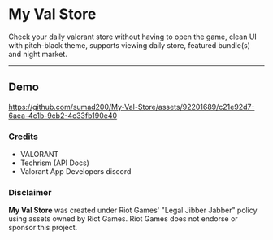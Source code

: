 # My Val Store

Check your daily valorant store without having to open the game, clean UI with pitch-black theme, supports viewing daily store, featured bundle(s) and night market.

<hr/>

## Demo


https://github.com/sumad200/My-Val-Store/assets/92201689/c21e92d7-6aea-4c1b-9cb2-4c33fb190e40





### Credits
- VALORANT
- Techrism (API Docs)
- Valorant App Developers discord

### Disclaimer

**My Val Store** was created under Riot Games' "Legal Jibber Jabber" policy using assets owned by Riot Games.  Riot Games does not endorse or sponsor this project.
